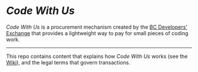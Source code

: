 # _Code With Us_

_Code With Us_ is a procurement mechanism created by the [BC Developers' Exchange](https://bcdevexchange.org/) that provides a lightweight way to pay for small pieces of coding work.

---

This repo contains content that explains how _Code With Us_ works (see the [Wiki](https://github.com/BCDevExchange/code-with-us/wiki)), and the legal terms that govern transactions. 
